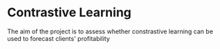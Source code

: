 # Contrastive Learning
The aim of the project is to assess whether constrastive learning can be used to forecast clients' profitability
